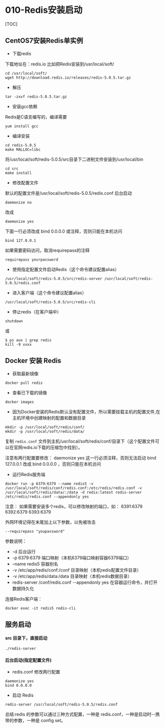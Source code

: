 # 010-Redis安装启动

[TOC]

## CentOS7安装Redis单实例

- 下载redis

下载地址在：redis.io
比如把Redis安装到/usr/local/soft/

```
cd /usr/local/soft/
wget http://download.redis.io/releases/redis-5.0.5.tar.gz
```

- 解压

```
tar -zxvf redis-5.0.5.tar.gz
```

- 安装gcc依赖

Redis是C语言编写的，编译需要

```
yum install gcc
```

- 编译安装

```
cd redis-5.0.5
make MALLOC=libc
```

将/usr/local/soft/redis-5.0.5/src目录下二进制文件安装到/usr/local/bin

```
cd src
make install
```

- 修改配置文件

默认的配置文件是/usr/local/soft/redis-5.0.5/redis.conf
后台启动

```
daemonize no
```

改成

```
daemonize yes
```

下面一行必须改成 bind 0.0.0.0 或注释，否则只能在本机访问

```
bind 127.0.0.1 
```

如果需要密码访问，取消requirepass的注释

```
requirepass yourpassword
```

- 使用指定配置文件启动Redis（这个命令建议配置alias）

```
/usr/local/soft/redis-5.0.5/src/redis-server /usr/local/soft/redis-5.0.5/redis.conf
```

- 进入客户端（这个命令建议配置alias）

```
/usr/local/soft/redis-5.0.5/src/redis-cli
```

- 停止redis（在客户端中）

```
shutdown
```

或

```
$ ps aux | grep redis
kill -9 xxxx
```

## Docker 安装 Redis

- 获取最新镜像

```shell
docker pull redis
```

- 查看已下载的镜像

```
docker images
```

- 因为Docker安装的Redis默认没有配置文件，所以需要挂载主机的配置文件,在主机环境中创建映射的配置和数据目录

```
mkdir -p /usr/local/soft/redis/conf/
mkdir -p /usr/local/soft/redis/data/
```

复制 `redis.conf` 文件到主机/usr/local/soft/redis/conf/目录下（这个配置文件可以在官网redis.io下载的压缩包中找到）。

注意有两行配置要修改：
daemonize yes 这一行必须注释，否则无法启动
bind 127.0.0.1 改成 bind 0.0.0.0 ，否则只能在本机访问

- 运行Redis服务端

```
docker run -p 6379:6379 --name redis5 -v /usr/local/soft/redis/conf/redis.conf:/etc/redis/redis.conf -v /usr/local/soft/redis/data/:/data -d redis:latest redis-server /etc/redis/redis.conf --appendonly yes

```

注意：
如果需要安装多个redis，可以修改映射的端口，如：
6391:6379
6392:6379
6393:6379

外网环境记得在末尾加上以下参数，以免被攻击

```
--requirepass "youpassword"
```

参数说明：

- -d 后台运行
- -p 6379:6379 端口映射（本机6379端口映射容器6379端口）
- –name redis5 容器别名
- -v /etc/app/redis/conf:/conf 目录映射（本机redis配置文件目录）
- -v /etc/app/redis/data:/data 目录映射（本机redis数据目录）
- redis-server /conf/redis.conf --appendonly yes 在容器运行命令，并打开数据持久化

连接Redis客户端：

```
docker exec -it redis5 redis-cli
```

## 服务启动

#### src 目录下，直接启动

```
./redis-server
```

#### 后台启动(指定配置文件)

- redis.conf 修改两行配置

```
daemonize yes 
bind 0.0.0.0
```

- 启动 Redis

```
redis-server /usr/local/soft/redis-5.0.5/redis.conf
```

总结:redis 的参数可以通过三种方式配置，一种是 redis.conf，一种是启动时--携带的参数，一种是 config set。